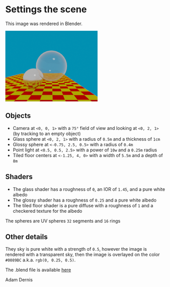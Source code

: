 # Settings the scene

This image was rendered in Blender.

![image](SettingTheScene.png)

## Objects

- Camera at ``<0, 0, 1>`` with a ``75°`` field of view and looking at ``<0, 2, 1>`` (by tracking to an empty object)
- Glass sphere at ``<0, 2, 1>`` with a radius of ``0.5m`` and a thickness of ``1cm``
- Glossy sphere at ``<-0.75, 2.5, 0.5>`` with a radius of ``0.4m``
- Point light at ``<0.5, 0.5, 2.5>`` with a power of ``10w`` and a ``0.25m`` radius
- Tiled floor centers at ``<-1.25, 4, 0>`` with a width of ``5.5m`` and a depth of ``8m``

## Shaders

- The glass shader has a roughness of ``0``, an IOR of ``1.45``, and a pure white albedo
- The glossy shader has a roughness of ``0.25`` and a pure white albedo
- The tiled floor shader is a pure diffuse with a roughness of ``1`` and a checkered texture for the albedo

The spheres are UV spheres ``32`` segments and ``16`` rings

## Other details

They sky is pure white with a strength of ``0.5``, however the image is rendered with a transparent sky, then the image is overlayed on the color ``#0089BC`` a.k.a. ``rgb(0, 0.25, 0.5)``.

The .blend file is available [here](SettingTheScene.blend)

Adam Dernis
